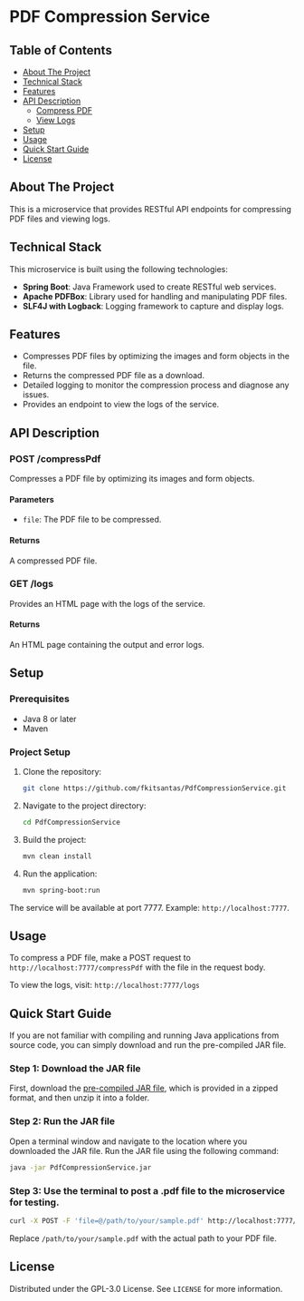# PDF Compression Service

## Table of Contents
- [About The Project](#about-the-project)
- [Technical Stack](#technical-stack)
- [Features](#features)
- [API Description](#api-description)
   - [Compress PDF](#post-compresspdf)
   - [View Logs](#get-logs)
- [Setup](#setup)
- [Usage](#usage)
- [Quick Start Guide](#usage)
- [License](#license)

## About The Project

This is a microservice that provides RESTful API endpoints for compressing PDF files and viewing logs.

## Technical Stack

This microservice is built using the following technologies:

- **Spring Boot**: Java Framework used to create RESTful web services.
- **Apache PDFBox**: Library used for handling and manipulating PDF files.
- **SLF4J with Logback**: Logging framework to capture and display logs.

## Features

- Compresses PDF files by optimizing the images and form objects in the file.
- Returns the compressed PDF file as a download.
- Detailed logging to monitor the compression process and diagnose any issues.
- Provides an endpoint to view the logs of the service.

## API Description

### POST /compressPdf

Compresses a PDF file by optimizing its images and form objects.

#### Parameters

- `file`: The PDF file to be compressed.

#### Returns

A compressed PDF file.

### GET /logs

Provides an HTML page with the logs of the service.

#### Returns

An HTML page containing the output and error logs.

## Setup

### Prerequisites

- Java 8 or later
- Maven

### Project Setup

1. Clone the repository:

    ```bash
    git clone https://github.com/fkitsantas/PdfCompressionService.git
    ```

2. Navigate to the project directory:

    ```bash
    cd PdfCompressionService
    ```

3. Build the project:

    ```bash
    mvn clean install
    ```

4. Run the application:

    ```bash
    mvn spring-boot:run
    ```

The service will be available at port 7777. Example: `http://localhost:7777`.

## Usage

To compress a PDF file, make a POST request to `http://localhost:7777/compressPdf` with the file in the request body.

To view the logs, visit: `http://localhost:7777/logs`

## Quick Start Guide

If you are not familiar with compiling and running Java applications from source code, you can simply download and run the pre-compiled JAR file.

### Step 1: Download the JAR file

First, download the [pre-compiled JAR file](https://github.com/fkitsantas/PdfCompressionService/releases/download/v.0.0.7/PdfCompressionService-0.0.3.zip), which is provided in a zipped format, and then unzip it into a folder.

### Step 2: Run the JAR file

Open a terminal window and navigate to the location where you downloaded the JAR file. Run the JAR file using the following command:

```bash
java -jar PdfCompressionService.jar
```
### Step 3: Use the terminal to post a .pdf file to the microservice for testing.

```bash
curl -X POST -F 'file=@/path/to/your/sample.pdf' http://localhost:7777/compressPdf --output compressed.pdf
```
Replace `/path/to/your/sample.pdf` with the actual path to your PDF file.

## License

Distributed under the GPL-3.0 License. See `LICENSE` for more information.
